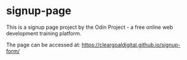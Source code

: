 # signup-page

This is a signup page project by the Odin Project - a free online web development training platform.

The page can be accessed at: https://cleargoaldigital.github.io/signup-form/
